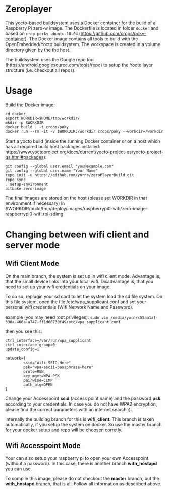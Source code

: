# Zeroplayer

This yocto-based buildsystem uses a Docker container for the build of a Raspberry Pi zero-w image.
The Dockerfile is located in folder `docker` and based on `crop porky ubuntu-18.04` (https://github.com/crops/poky-container).
The Docker image contains all tools to build with the OpenEmbedded/Yocto buildsystem. The workspace is created in a volume 
directory given by the the host.

The buildsystem uses the Google repo tool (https://android.googlesource.com/tools/repo) to setup the Yocto layer structure (i.e. checkout all repos).

# Usage

Build the Docker image:
```
cd docker
export WORKDIR=$HOME/tmp/workdir/
mkdir -p $WORKDIR
docker build . -t crops/poky
docker run --rm -it -v $WORKDIR:/workdir crops/poky --workdir=/workdir
```

Start a yocto build (inside the running Docker container or on a host which has all required build host packages installed:
https://www.yoctoproject.org/docs/current/yocto-project-qs/yocto-project-qs.html#packages):

```
git config --global user.email "you@example.com"
git config --global user.name "Your Name"
repo init -u https://github.com/yorns/zeroPlayerBuild.git 
repo sync
. setup-environment
bitbake zero-image
```

The final images are stored on the host (please set WORKDIR in that environment if necessary)
in $WORKDIR/build/tmp/deploy/images/raspberrypi0-wifi/zero-image-raspberrypi0-wifi.rpi-sdimg

# Changing between wifi client and server mode

## Wifi Client Mode
On the main branch, the system is set up in wifi client mode. Advantage is, that the small device links into your local wifi.
Disadvantage is, that you need to set up your wifi credentials on your image.

To do so, replugin your sd card to let the system load the sd file system. On this file system, open the file /etc/wpa\_supplicant.conf and set your personal wifi credentials (Wifi Network Name and Password).

example (you may need root privileges):
```sudo vim /media/yorn/c55aa1af-330a-466a-a747-ff1d60730f49/etc/wpa_supplicant.conf```

then you see this:
```
ctrl_interface=/var/run/wpa_supplicant
ctrl_interface_group=0
update_config=1

network={
        ssid="Wifi-SSID-Here"
        psk="wpa-ascii-passphrase-here"
        proto=RSN
        key_mgmt=WPA-PSK
        pairwise=CCMP
        auth_alg=OPEN
}
```

Change your Accesspoint **ssid** (access point name) and the password **psk** according to your credentials. In case you do not have WPA2 encryption, please find the correct parameters with an internet search :).  

internally the building branch for this is **wifi_client**. This branch is taken automatically, if you setup the system on docker. So use the master branch for your docker setup and repo will be choosen corretly.

## Wifi Accesspoint Mode
Your can also setup your raspberry pi to open your own Accesspoint (without a password). In this case, there is another branch **with_hostapd** you can use.
 
To compile this image, please do not checkout the **master** branch, but the **with_hostapd** branch, that is all. Follow all information as described above. 
